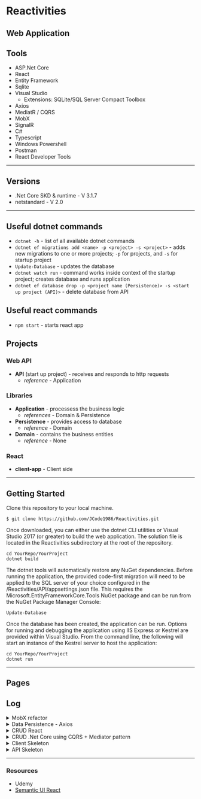 # Reactivities

## Web Application

## Tools
* ASP.Net Core
* React
* Entity Framework
* Sqlite
* Visual Studio
  * Extensions: SQLite/SQL Server Compact Toolbox
* Axios
* MediatR / CQRS 
* MobX
* SignalR
* C#
* Typescript
* Windows Powershell
* Postman
* React Developer Tools
---

## Versions
* .Net Core SKD & runtime - V 3.1.7
* netstandard - V 2.0
---
## Useful dotnet commands
* `dotnet -h` - list of all available dotnet commands 
* `dotnet ef migrations add <name> -p <project> -s <project>` - adds new migrations to one or more projects; `-p` for projects, and `-s` for startup project
* `Update-Database` - updates the database
* `dotnet watch run` - command works inside context of the startup project; creates database and runs application
* `dotnet ef database drop -p <project name (Persistence)> -s <start up project (API)>` - delete database from API

## Useful react commands
 * `npm start` - starts react app
## Projects

### Web API
* **API** (start up project) - receives and responds to http requests
  * *reference* - Application

### Libraries
* **Application** - processess the business logic
  * *references* - Domain & Persistence
* **Persistence** - provides access to database
  * *reference* - Domain
* **Domain** - contains the business entities
  * *reference* - None

### React
* **client-app** - Client side
---

## Getting Started

Clone this repository to your local machine.

```
$ git clone https://github.com/JCode1986/Reactivities.git
```
Once downloaded, you can either use the dotnet CLI utilities or Visual Studio 2017 (or greater) to build the web application. The solution file is located in the Reactivities subdirectory at the root of the repository.
```
cd YourRepo/YourProject
dotnet build
```
The dotnet tools will automatically restore any NuGet dependencies. Before running the application, the provided code-first migration will need to be applied to the SQL server of your choice configured in the /Reactivities/API/appsettings.json file. This requires the Microsoft.EntityFrameworkCore.Tools NuGet package and can be run from the NuGet Package Manager Console:
```
Update-Database
```
Once the database has been created, the application can be run. Options for running and debugging the application using IIS Express or Kestrel are provided within Visual Studio. From the command line, the following will start an instance of the Kestrel server to host the application:
```
cd YourRepo/YourProject
dotnet run
```
---
## Pages


## Log

<details>
<summary>MobX refactor</summary>

* 0105: 09/02/2020 *Components requiring store access with observables converted to observers*
* 0043: 09/02/2020 *Mobx setup complete `src` -> `app` -> `stores` -> `activityStore.ts`*
* 0026: 09/02/2020 *`npm install mobx mobx-react-lite` for state management (functional components)*

</details>

<details>
<summary>Data Persistence - Axios</summary>

* 2151: 09/01/2020 *Isolated loading indicator for delete button*
* 2132: 09/01/2020 *Added loading indicator for submitting data*
* 2114: 09/01/2020 *Added `LoadingComponent.tsx` in `src` -> `app` -> `layout`*
* 2104: 09/01/2020 *Added delay to API methods to simulate production stage*
* 2058: 09/01/2020 *client side can now use CRUD successfully with API*
* 2050: 09/01/2020 *listing activities from API successful*
* 2041: 09/01/2020 *`agent.ts` file setup in `app` -> `api` folder*

</details>

<details>
<summary>CRUD React</summary>

* 2219: 08/31/2020 *Delete functionality for client side added*
* 2140: 08/31/2020 *Fixed issues with the dates in the form*
* 2320: 08/30/2020 *Create and update functionality added; still need to work on minor fixes*
* 2220: 08/30/2020 *Added functions to handle creates, edits and cancels*
* 2020: 08/30/2020 *Can now view details of specific activity*
* 1943: 08/30/2020 *Added `activites folder` with folders - `dashboard`, `details`, & `form`; components added in folders to retrieve data from back end
* 0203: 08/27/2020 *Added images to `assets folder`; created `NavBar.tsx` with component*
* 0048: 08/25/2020 *Folder structure organized; added `activity.ts` with structure of activity object in `models folder`; moved `app.tsx` and `styles.css` to `layout folder`; hook state and hook effect added to retrieve all activities in `App.tsx`*

</details>

<details>
<summary>CRUD .Net Core using CQRS + Mediator pattern</summary>

* 1945: 08/24/2020 *Created `Delete.cs` in application folder, and delete handler in contollers; can successfully delete an activity; removed unnecessary using in files*
* 1930: 08/24/2020 *Created `Edit.cs` in application folder, and edit handler in contollers; can successfully edit an activity*
* 1825: 08/24/2020 *Created `Create.cs` in application folder, and create hanlder in controllers; can successfully create an acitivity*
* 1714: 08/24/2020 *Created `Details.cs` in `Application folder`, and detail handler in controllers; can successfully query a single activity*
* 1654: 08/24/2020 *Created `ActivitiesController.cs` and added MediatR as a service in `startup.cs`; can successfully query to API to retrieve all activities*
* 1638: 08/24/2020 *Created `Activity Folder` in Application project with `List.cs`; created query handler with MediatR*
* 1624: 08/24/2020 *Installed `MediatR.Extensions.Microsoft.Dependancy Injection` Nuget package to Application project*
* 1501: 08/24/2020 *Seeded activities to database*
* 0000: 08/24/2020 *`Activity.cs` added in Domain project, added Activity Entity, and successfully migrated*

</details>

<details>
<summary>Client Skeleton</summary>

* 2107: 08/23/2020 *Installed semantic ui react*
* 2041: 08/23/2020 *Installed axios; added CORS in `startup.cs`; Client side successfully fetches data from API*
* 1307: 08/23/2020 *React set up complete*

</details>

<details>
<summary>API Skeleton</summary>

* 0203: 08/23/2020 *Succesfully queried from database utilizing postman*
* 2302: 08/22/2020 *Upgraded EF Core Tools Version from 3.1.2 to 3.1.7, and succesfully seeded data*
* 2128: 08/22/2020 *Database created; SQLite/SQL Server Compact Toolbox extension installed to view database*
* 2034: 08/22/2020 *Initial migration success*
* 1837: 08/22/2020 *Local host routes operable, and getting back data*
* 1421: 08/22/2020 *Created projects (API, Application, Persistence, and Domain); projects added to sln.file, and references added*

</details>

---
### Resources
* Udemy
* [Semantic UI React](https://react.semantic-ui.com/)
